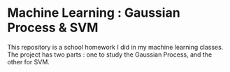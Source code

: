# Machine Learning : Gaussian Process & SVM
This repository is a school homework I did in my machine learning classes. The project has two parts : one to study the Gaussian Process, and the other for SVM.
